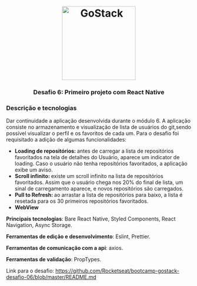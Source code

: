 <h1 align="center">
    <img alt="GoStack" src="https://rocketseat-cdn.s3-sa-east-1.amazonaws.com/bootcamp-header.png" width="200px" />
</h1>

<h3 align="center">
  Desafio 6: Primeiro projeto com React Native
</h3>


### Descrição e tecnologias

Dar continuidade a aplicação desenvolvida durante o módulo 6. A aplicação consiste no armazenamento e visualização de lista de usuários do git,sendo possível visualizar o perfil e os favoritos de cada um.
Para o desafio foi requisitado a adição de algumas funcionalidades:

<ul>
  <li> <strong> Loading de repositórios: </strong>  antes de carregar a lista de repositórios favoritados na tela de detalhes do Usuário, aparece um indicator de loading. Caso o usuário não tenha repositórios favoritados, a aplicação exibe um aviso.</li>
  <li> <strong> Scroll infinito: </strong>  existe um  scroll infinito na lista de repositórios favoritados. Assim que o usuário chega nos 20% do final de lista, um sinal de carregamento aparece, e novos repositórios são carregados.</li>
  <li> <strong> Pull to Refresh: </strong>ao arrastar a lista de repositórios para baixo, a lista é resetada para os 30 primeiros repositórios favoritados. </li>
  <li> <strong> WebView </strong> </li>
</ul>

**Principais tecnologias**: Bare React Native, Styled Components, React Navigation, Async Storage.

**Ferramentas de edição e desenvolvimento**:  Eslint, Prettier.

**Ferramentas de comunicação com a api**: axios.

**Ferramentas de validação**: PropTypes.


Link para o desafio: https://github.com/Rocketseat/bootcamp-gostack-desafio-06/blob/master/README.md
